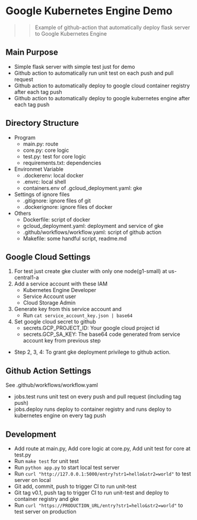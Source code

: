 # Google Kubernetes Engine Demo
>> Example of github-action that automatically deploy flask server to Google Kubernetes Engine

## Main Purpose
* Simple flask server with simple test just for demo
* Github action to automatically run unit test on each push and pull request
* Github action to automatically deploy to google cloud container registry after each tag push
* Github action to automatically deploy to google kubernetes engine after each tag push

## Directory Structure
* Program
    + main.py: route
    + core.py: core logic
    + test.py: test for core logic
    + requirements.txt: dependencies
* Environmet Variable
    + .dockerenv: local docker
    + .envrc: local shell
    + containers.env of .gcloud_deployment.yaml: gke
* Settings of ignore files
    + .gitignore: ignore files of git
    + .dockerignore: ignore files of docker
* Others
    + Dockerfile: script of docker
    + gcloud_deployment.yaml: deployment and service of gke
    + .github/workflows/workflow.yaml: script of github action
    + Makefile: some handful script, readme.md

## Google Cloud Settings
1. For test just create gke cluster with only one node(g1-small) at us-central1-a
2. Add a service account with these IAM
    + Kubernetes Engine Developer
    + Service Account user
    + Cloud Storage Admin
3. Generate key from this service account and
    + Run `cat service_account_key.json | base64`
4. Set google cloud secret to github
    + secrets.GCP_PROJECT_ID: Your google cloud project id
    + secrets.GCP_SA_KEY: The base64 code generated from service account key from previous step
* Step 2, 3, 4: To grant gke deployment privilege to github action.

## Github Action Settings
See .github/workflows/workflow.yaml
* jobs.test runs unit test on every push and pull request (including tag push)
* jobs.deploy runs deploy to container registry and runs deploy to kubernetes engine on every tag push

## Development
* Add route at main.py, Add core logic at core.py, Add unit test for core at test.py
* Run `make test` for unit test
* Run `python app.py` to start local test server
* Run `curl "http://127.0.0.1:5000/entry?str1=hello&str2=world"` to test server on local 
* Git add, commit, push to trigger CI to run unit-test
* Git tag v0.1, push tag to trigger CI to run unit-test and deploy to container registry and gke
* Run `curl "https://PRODUCTION_URL/entry?str1=hello&str2=world"` to test server on production
